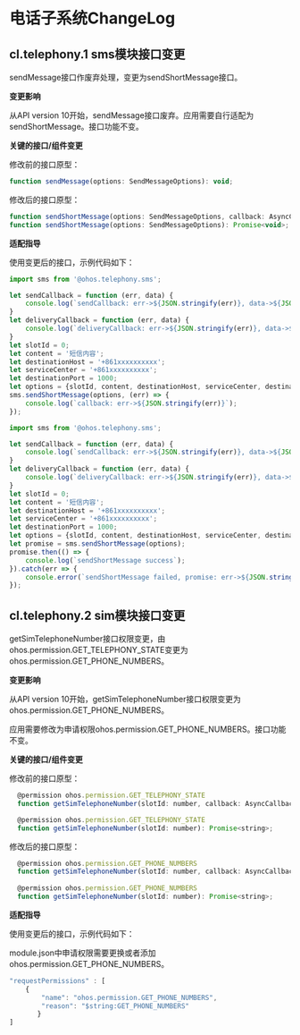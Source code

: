 # 电话子系统ChangeLog



## cl.telephony.1 sms模块接口变更

sendMessage接口作废弃处理，变更为sendShortMessage接口。

**变更影响**

从API version 10开始，sendMessage接口废弃。应用需要自行适配为sendShortMessage。接口功能不变。

**关键的接口/组件变更**

修改前的接口原型：

```js
function sendMessage(options: SendMessageOptions): void;
```

修改后的接口原型：

```js
function sendShortMessage(options: SendMessageOptions, callback: AsyncCallback<void>): void;
function sendShortMessage(options: SendMessageOptions): Promise<void>;
```



**适配指导**

使用变更后的接口，示例代码如下：

```js
import sms from '@ohos.telephony.sms';

let sendCallback = function (err, data) {
    console.log(`sendCallback: err->${JSON.stringify(err)}, data->${JSON.stringify(data)}`);
}
let deliveryCallback = function (err, data) {
    console.log(`deliveryCallback: err->${JSON.stringify(err)}, data->${JSON.stringify(data)}`);
}
let slotId = 0;
let content = '短信内容';
let destinationHost = '+861xxxxxxxxxx';
let serviceCenter = '+861xxxxxxxxxx';
let destinationPort = 1000;
let options = {slotId, content, destinationHost, serviceCenter, destinationPort, sendCallback, deliveryCallback};
sms.sendShortMessage(options, (err) => {
    console.log(`callback: err->${JSON.stringify(err)}`);
});
```

```js
import sms from '@ohos.telephony.sms';

let sendCallback = function (err, data) {
    console.log(`sendCallback: err->${JSON.stringify(err)}, data->${JSON.stringify(data)}`);
}
let deliveryCallback = function (err, data) {
    console.log(`deliveryCallback: err->${JSON.stringify(err)}, data->${JSON.stringify(data)}`);
}
let slotId = 0;
let content = '短信内容';
let destinationHost = '+861xxxxxxxxxx';
let serviceCenter = '+861xxxxxxxxxx';
let destinationPort = 1000;
let options = {slotId, content, destinationHost, serviceCenter, destinationPort, sendCallback, deliveryCallback};
let promise = sms.sendShortMessage(options);
promise.then(() => {
    console.log(`sendShortMessage success`);
}).catch(err => {
    console.error(`sendShortMessage failed, promise: err->${JSON.stringify(err)}`);
});

```

## cl.telephony.2 sim模块接口变更

getSimTelephoneNumber接口权限变更，由ohos.permission.GET_TELEPHONY_STATE变更为ohos.permission.GET_PHONE_NUMBERS。

**变更影响**

从API version 10开始，getSimTelephoneNumber接口权限变更为ohos.permission.GET_PHONE_NUMBERS。

应用需要修改为申请权限ohos.permission.GET_PHONE_NUMBERS。接口功能不变。

**关键的接口/组件变更**

修改前的接口原型：

```js
  @permission ohos.permission.GET_TELEPHONY_STATE
  function getSimTelephoneNumber(slotId: number, callback: AsyncCallback<string>): void;

  @permission ohos.permission.GET_TELEPHONY_STATE
  function getSimTelephoneNumber(slotId: number): Promise<string>;
```

修改后的接口原型：

```js
  @permission ohos.permission.GET_PHONE_NUMBERS
  function getSimTelephoneNumber(slotId: number, callback: AsyncCallback<string>): void;
  
  @permission ohos.permission.GET_PHONE_NUMBERS
  function getSimTelephoneNumber(slotId: number): Promise<string>;
```



**适配指导**

使用变更后的接口，示例代码如下：

module.json中申请权限需要更换或者添加ohos.permission.GET_PHONE_NUMBERS。

```js
"requestPermissions" : [
    {
        "name": "ohos.permission.GET_PHONE_NUMBERS",
        "reason": "$string:GET_PHONE_NUMBERS"
       }
]
```